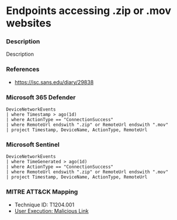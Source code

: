 # Endpoints accessing .zip or .mov websites

### Description

Description

### References
- https://isc.sans.edu/diary/29838

### Microsoft 365 Defender
```
DeviceNetworkEvents
| where Timestamp > ago(1d)
| where ActionType == "ConnectionSuccess"
| where RemoteUrl endswith ".zip" or RemoteUrl endswith ".mov"
| project Timestamp, DeviceName, ActionType, RemoteUrl
```

### Microsoft Sentinel
```
DeviceNetworkEvents
| where TimeGenerated > ago(1d)
| where ActionType == "ConnectionSuccess"
| where RemoteUrl endswith ".zip" or RemoteUrl endswith ".mov"
| project Timestamp, DeviceName, ActionType, RemoteUrl
```

### MITRE ATT&CK Mapping
- Technique ID: T1204.001
- [User Execution: Malicious Link](https://attack.mitre.org/techniques/T1204/001/)
